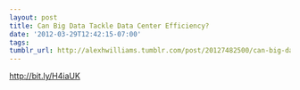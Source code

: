 ```yaml
---
layout: post
title: Can Big Data Tackle Data Center Efficiency?
date: '2012-03-29T12:42:15-07:00'
tags: 
tumblr_url: http://alexhwilliams.tumblr.com/post/20127482500/can-big-data-tackle-data-center-efficiency
---
```

<p><a href="http://bit.ly/H4iaUK">http://bit.ly/H4iaUK</a></p>
